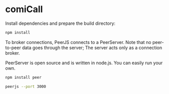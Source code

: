 # comiCall

Install dependencies and prepare the build directory:

```sh
npm install
```


To broker connections, PeerJS connects to a PeerServer.
Note that no peer-to-peer data goes through the server; The server acts only as a connection broker.

PeerServer is open source and is written in node.js. You can easily run your own.

```sh
npm install peer
```

```sh
peerjs --port 3000
```